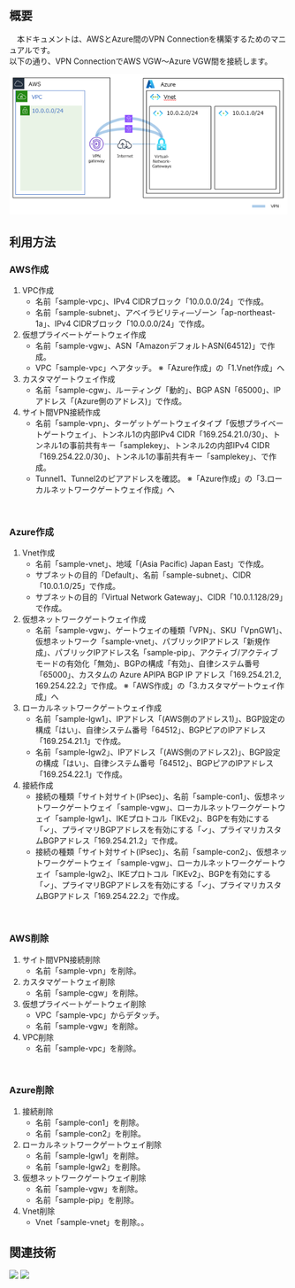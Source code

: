 ## 概要
　本ドキュメントは、AWSとAzure間のVPN Connectionを構築するためのマニュアルです。<br/>
以下の通り、VPN ConnectionでAWS VGW～Azure VGW間を接続します。<br/>

![](images/vpn-connection-between-aws-and-azure.png)

## 利用方法
### AWS作成
1. VPC作成
   * 名前「sample-vpc」、IPv4 CIDRブロック「10.0.0.0/24」で作成。
   * 名前「sample-subnet」、アベイラビリティ―ゾーン「ap-northeast-1a」、IPv4 CIDRブロック「10.0.0.0/24」で作成。 
1. 仮想プライベートゲートウェイ作成 
   * 名前「sample-vgw」、ASN「AmazonデフォルトASN(64512)」で作成。 
   * VPC「sample-vpc」へアタッチ。 ※「Azure作成」の「1.Vnet作成」へ
1. カスタマゲートウェイ作成 
   * 名前「sample-cgw」、ルーティング「動的」、BGP ASN「65000」、IPアドレス「(Azure側のアドレス)」で作成。 
1. サイト間VPN接続作成 
   * 名前「sample-vpn」、ターゲットゲートウェイタイプ「仮想プライベートゲートウェイ」、トンネル1の内部IPv4 CIDR「169.254.21.0/30」、トンネル1の事前共有キー「samplekey」、トンネル2の内部IPv4 CIDR「169.254.22.0/30」、トンネル1の事前共有キー「samplekey」、で作成。
   * Tunnel1、Tunnel2のピアアドレスを確認。 ※「Azure作成」の「3.ローカルネットワークゲートウェイ作成」へ 
<br/>

### Azure作成
1. Vnet作成 
   * 名前「sample-vnet」、地域「(Asia Pacific) Japan East」で作成。 
   * サブネットの目的「Default」、名前「sample-subnet」、CIDR「10.0.1.0/25」で作成。
   * サブネットの目的「Virtual Network Gateway」、CIDR「10.0.1.128/29」で作成。
1. 仮想ネットワークゲートウェイ作成 
   * 名前「sample-vgw」、ゲートウェイの種類「VPN」、SKU「VpnGW1」、仮想ネットワーク「sample-vnet」、パブリックIPアドレス「新規作成」、パブリックIPアドレス名「sample-pip」、アクティブ/アクティブ モードの有効化「無効」、BGPの構成「有効」、自律システム番号「65000」、カスタムの Azure APIPA BGP IP アドレス「169.254.21.2, 169.254.22.2」で作成。 ※「AWS作成」の「3.カスタマゲートウェイ作成」へ 
1. ローカルネットワークゲートウェイ作成 
   * 名前「sample-lgw1」、IPアドレス「(AWS側のアドレス1)」、BGP設定の構成「はい」、自律システム番号「64512」、BGPピアのIPアドレス「169.254.21.1」で作成。 
   * 名前「sample-lgw2」、IPアドレス「(AWS側のアドレス2)」、BGP設定の構成「はい」、自律システム番号「64512」、BGPピアのIPアドレス「169.254.22.1」で作成。 
1. 接続作成 
   * 接続の種類「サイト対サイト(IPsec)」、名前「sample-con1」、仮想ネットワークゲートウェイ「sample-vgw」、ローカルネットワークゲートウェイ「sample-lgw1」、IKEプロトコル「IKEv2」、BGPを有効にする「✓」、プライマリBGPアドレスを有効にする「✓」、プライマリカスタムBGPアドレス「169.254.21.2」で作成。
   * 接続の種類「サイト対サイト(IPsec)」、名前「sample-con2」、仮想ネットワークゲートウェイ「sample-vgw」、ローカルネットワークゲートウェイ「sample-lgw2」、IKEプロトコル「IKEv2」、BGPを有効にする「✓」、プライマリBGPアドレスを有効にする「✓」、プライマリカスタムBGPアドレス「169.254.22.2」で作成。
<br/>

### AWS削除
1. サイト間VPN接続削除
   * 名前「sample-vpn」を削除。
1. カスタマゲートウェイ削除
   * 名前「sample-cgw」を削除。
1. 仮想プライベートゲートウェイ削除 
   * VPC「sample-vpc」からデタッチ。
   * 名前「sample-vgw」を削除。 
1. VPC削除
   * 名前「sample-vpc」を削除。
<br/>

### Azure削除
1. 接続削除
   * 名前「sample-con1」を削除。
   * 名前「sample-con2」を削除。
1. ローカルネットワークゲートウェイ削除
   * 名前「sample-lgw1」を削除。
   * 名前「sample-lgw2」を削除。
1. 仮想ネットワークゲートウェイ削除
   * 名前「sample-vgw」を削除。 
   * 名前「sample-pip」を削除。
1. Vnet削除
   * Vnet「sample-vnet」を削除。。

## 関連技術
<img src="https://img.shields.io/badge/AWS-Site_to_Site_VPN-orange"></img> <img src="https://img.shields.io/badge/Azure-Connection-blue"></img>
